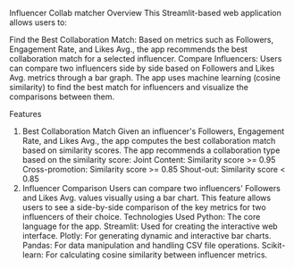 Influencer Collab matcher 
Overview
This Streamlit-based web application allows users to:

Find the Best Collaboration Match: Based on metrics such as Followers, Engagement Rate, and Likes Avg., the app recommends the best collaboration match for a selected influencer.
Compare Influencers: Users can compare two influencers side by side based on Followers and Likes Avg. metrics through a bar graph.
The app uses machine learning (cosine similarity) to find the best match for influencers and visualize the comparisons between them.

Features
1. Best Collaboration Match
Given an influencer's Followers, Engagement Rate, and Likes Avg., the app computes the best collaboration match based on similarity scores.
The app recommends a collaboration type based on the similarity score:
Joint Content: Similarity score >= 0.95
Cross-promotion: Similarity score >= 0.85
Shout-out: Similarity score < 0.85
2. Influencer Comparison
Users can compare two influencers' Followers and Likes Avg. values visually using a bar chart.
This feature allows users to see a side-by-side comparison of the key metrics for two influencers of their choice.
Technologies Used
Python: The core language for the app.
Streamlit: Used for creating the interactive web interface.
Plotly: For generating dynamic and interactive bar charts.
Pandas: For data manipulation and handling CSV file operations.
Scikit-learn: For calculating cosine similarity between influencer metrics.
